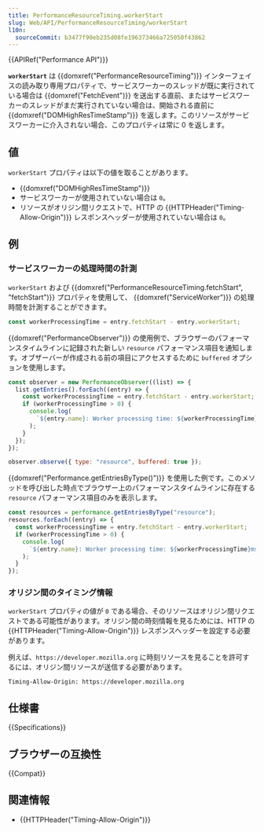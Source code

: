```yaml
---
title: PerformanceResourceTiming.workerStart
slug: Web/API/PerformanceResourceTiming/workerStart
l10n:
  sourceCommit: b3477f90eb235d08fe196373466a725050f43862
---
```


{{APIRef("Performance API")}}

**`workerStart`** は {{domxref("PerformanceResourceTiming")}} インターフェイスの読み取り専用プロパティで、サービスワーカーのスレッドが既に実行されている場合は {{domxref("FetchEvent")}} を送出する直前、またはサービスワーカーのスレッドがまだ実行されていない場合は、開始される直前に {{domxref("DOMHighResTimeStamp")}} を返します。このリソースがサービスワーカーに介入されない場合、このプロパティは常に 0 を返します。

## 値

`workerStart` プロパティは以下の値を取ることがあります。

- {{domxref("DOMHighResTimeStamp")}}
- サービスワーカーが使用されていない場合は `0`。
- リソースがオリジン間リクエストで、HTTP の {{HTTPHeader("Timing-Allow-Origin")}} レスポンスヘッダーが使用されていない場合は `0`。

## 例

### サービスワーカーの処理時間の計測

`workerStart` および {{domxref("PerformanceResourceTiming.fetchStart", "fetchStart")}} プロパティを使用して、 {{domxref("ServiceWorker")}} の処理時間を計測することができます。

```js
const workerProcessingTime = entry.fetchStart - entry.workerStart;
```

{{domxref("PerformanceObserver")}} の使用例で、ブラウザーのパフォーマンスタイムラインに記録された新しい `resource` パフォーマンス項目を通知します。オブザーバーが作成される前の項目にアクセスするために `buffered` オプションを使用します。

```js
const observer = new PerformanceObserver((list) => {
  list.getEntries().forEach((entry) => {
    const workerProcessingTime = entry.fetchStart - entry.workerStart;
    if (workerProcessingTime > 0) {
      console.log(
        `${entry.name}: Worker processing time: ${workerProcessingTime}ms`
      );
    }
  });
});

observer.observe({ type: "resource", buffered: true });
```

{{domxref("Performance.getEntriesByType()")}} を使用した例です。このメソッドを呼び出した時点でブラウザー上のパフォーマンスタイムラインに存在する `resource` パフォーマンス項目のみを表示します。

```js
const resources = performance.getEntriesByType("resource");
resources.forEach((entry) => {
  const workerProcessingTime = entry.fetchStart - entry.workerStart;
  if (workerProcessingTime > 0) {
    console.log(
      `${entry.name}: Worker processing time: ${workerProcessingTime}ms`
    );
  }
});
```

### オリジン間のタイミング情報

`workerStart` プロパティの値が `0` である場合、そのリソースはオリジン間リクエストである可能性があります。オリジン間の時刻情報を見るためには、HTTP の {{HTTPHeader("Timing-Allow-Origin")}} レスポンスヘッダーを設定する必要があります。

例えば、`https://developer.mozilla.org` に時刻リソースを見ることを許可するには、オリジン間リソースが送信する必要があります。

```http
Timing-Allow-Origin: https://developer.mozilla.org
```

## 仕様書

{{Specifications}}

## ブラウザーの互換性

{{Compat}}

## 関連情報

- {{HTTPHeader("Timing-Allow-Origin")}}

